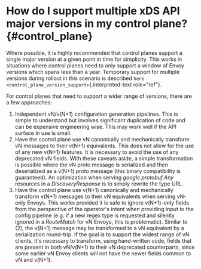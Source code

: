 How do I support multiple xDS API major versions in my control plane? {#control_plane}
=====================================================================

Where possible, it is highly recommended that control planes support a
single major version at a given point in time for simplicity. This works
in situations where control planes need to only support a window of
Envoy versions which spans less than a year. Temporary support for
multiple versions during rollout in this scenario is described
`here <control_plane_version_support>`{.interpreted-text role="ref"}.

For control planes that need to support a wider range of versions, there
are a few approaches:

1.  Independent vN/v(N+1) configuration generation pipelines. This is
    simple to understand but involves significant duplication of code
    and can be expensive engineering wise. This may work well if the API
    surface in use is small.
2.  Have the control plane use vN canonically and mechanically transform
    vN messages to their v(N+1) equivalents. This does not allow for the
    use of any new v(N+1) features. It is necessary to avoid the use of
    any deprecated vN fields. With these caveats aside, a simple
    transformation is possible where the vN proto message is serialized
    and then deserialized as a v(N+1) proto message (this binary
    compatibility is guaranteed). An optimization when serving
    *google.protobuf.Any* resources in a *DiscoveryResponse* is to
    simply rewrite the type URL.
3.  Have the control plane use v(N+1) canonically and mechanically
    transform v(N+1) messages to their vN equivalents when serving
    vN-only Envoys. This works provided it is safe to ignore v(N+1)-only
    fields from the perspective of the operator\'s intent when providing
    input to the config pipeline (e.g. if a new regex type is requested
    and silently ignored in a *RouteMatch* for vN Envoys, this is
    problematic). Similar to (2), the v(N+1) message may be transformed
    to a vN equivalent by a serialization round-trip. If the goal is to
    support the widest range of vN clients, it\'s necessary to
    transform, using hand-written code, fields that are present in both
    vN/v(N+1) to their vN deprecated counterparts, since some earlier vN
    Envoy clients will not have the newer fields common to vN and
    v(N+1).
